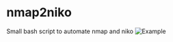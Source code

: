 # nmap2niko
Small bash script to automate nmap and niko
![Example](http://i64.tinypic.com/25irqc4.png)
